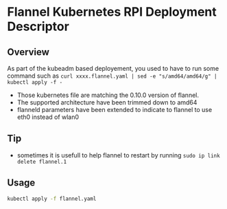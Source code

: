 # Flannel Kubernetes RPI Deployment Descriptor

## Overview

As part of the kubeadm based deployement, you used to have to run 
some command such as `curl xxxx.flannel.yaml | sed -e "s/amd64/amd64/g" | kubectl apply -f -`

- Those kubernetes file are matching the 0.10.0 version of flannel.
- The supported architecture have been trimmed down to amd64
- flanneld parameters have been extended to indicate to flannel to use eth0 instead of wlan0

## Tip

- sometimes it is usefull to help flannel to restart by running `sudo ip link delete flannel.1`

## Usage

```bash
kubectl apply -f flannel.yaml
```
